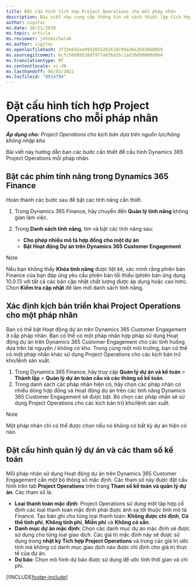 ```yaml
---
title: Đặt cấu hình tích hợp Project Operations cho mỗi pháp nhân
description: Bài viết này cung cấp thông tin về cách thiết lập tích hợp của pháp nhân trong Hoạt động dự án.
author: sigitac
ms.date: 10/21/2020
ms.topic: article
ms.reviewer: johnmichalak
ms.author: sigitac
ms.openlocfilehash: 3f33e641ee0932655282618c99a26e2603660059
ms.sourcegitcommit: 6cfc50d89528df977a8f6a55c1ad39d99800d9b4
ms.translationtype: MT
ms.contentlocale: vi-VN
ms.lasthandoff: 06/03/2022
ms.locfileid: "8914704"
---
```

# <a name="configure-project-operations-integration-per-legal-entity"></a>Đặt cấu hình tích hợp Project Operations cho mỗi pháp nhân 

_**Áp dụng cho:** Project Operations cho kịch bản dựa trên nguồn lực/hàng không nhập kho_

Bài viết này hướng dẫn bạn các bước cần thiết để cấu hình Dynamics 365 Project Operations mỗi pháp nhân.

## <a name="enable-feature-keys-in-dynamics-365-finance"></a>Bật các phím tính năng trong Dynamics 365 Finance

Hoàn thành các bước sau để bật các tính năng cần thiết.

1. Trong Dynamics 365 Finance, hãy chuyển đến **Quản lý tính năng** không gian làm việc.
2. Trong **Danh sách tính năng**, tìm và bật các tính năng sau:
  
    - **Cho phép nhiều mô tả hợp đồng cho một dự án**
    - **Bật Hoạt động Dự án trên Dynamics 365 Customer Engagement**

> [!NOTE]
> Nếu bạn không thấy **Khóa tính năng** được liệt kê, xác minh rằng phiên bản Finance của bạn đáp ứng yêu cầu phiên bản tối thiểu (phiên bản ứng dụng 10.0.13 với tất cả các bản cập nhật chất lượng được áp dụng hoặc cao hơn). Chọn **Kiểm tra cập nhật** để làm mới danh sách tính năng.

## <a name="define-the-project-operations-deployment-scenario-for-a-legal-entity"></a>Xác định kịch bản triển khai Project Operations cho một pháp nhân

Bạn có thể bật Hoạt động dự án trên Dynamics 365 Customer Engagement ở cấp pháp nhân. Bạn có thể có một pháp nhân hợp pháp sử dụng Hoạt động dự án trên Dynamics 365 Customer Engagement cho các tình huống dựa trên tài nguyên / không có kho. Trong cùng một môi trường, bạn có thể có một pháp nhân khác sử dụng Project Operations cho các kịch bản trữ kho/lệnh sản xuất.

1. Trong Dynamics 365 Finance, hãy truy cập **Quản lý dự án và kế toán** > **Thành lập** > **Quản lý dự án toàn cầu và các thông số kế toán**.
2. Trong danh sách các pháp nhân hiện có, hãy chọn các pháp nhân có nhiều dòng hợp đồng và Hoạt động dự án trên các tính năng Dynamics 365 Customer Engagement sẽ được bật. Bỏ chọn các pháp nhân sẽ sử dụng Project Operations cho các kịch bản trữ kho/lệnh sản xuất.

> [!NOTE]
> Một pháp nhân chỉ có thể được chọn nếu nó không có bất kỳ dự án hiện có nào.

## <a name="configure-project-management-and-accounting-parameters"></a>Đặt cấu hình quản lý dự án và các tham số kế toán

Mỗi pháp nhân sử dụng Hoạt động dự án trên Dynamics 365 Customer Engagement cần một bộ thông số mặc định. Các tham số này được đặt cấu hình trên tab **Project Operations** trên trang **Tham số kế toán và quản lý dự án**. Các tham số là:

  - **Loại thanh toán mặc định**: Project Operations sử dụng một tập hợp cố định các loại thanh toán mặc định phải được ánh xạ tới thuộc tính mô tả Finance. Tạo bản ghi cho từng loại thanh toán: **Không được chỉ định**, **Có thể tính phí**, **Không tính phí**, **Miễn phí** và **Không có sẵn**.
  - **Danh mục dự án mặc định**: Chọn các danh mục dự án mặc định sẽ được sử dụng cho từng loại giao dịch. Các giá trị mặc định này sẽ được sử dụng trong **nhật ký Tích hợp Project Operations** và trong các giá trị ước tính mà không có danh mục giao dịch nào được chỉ định cho giá trị thực tế của dự án.
  - **Dự báo**: Chọn mô hình dự báo được sử dụng để ước tính thời gian và chi phí.


[!INCLUDE[footer-include](../includes/footer-banner.md)]